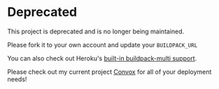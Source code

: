 # Deprecated

This project is deprecated and is no longer being maintained.

Please fork it to your own account and update your `BUILDPACK_URL`

You can also check out Heroku's [built-in buildpack-multi support](https://devcenter.heroku.com/articles/using-multiple-buildpacks-for-an-app).

Please check out my current project [Convox](https://convox.com) for all of your deployment needs!
